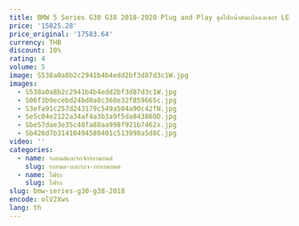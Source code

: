 ```yaml
---
title: BMW 5 Series G30 G38 2018-2020 Plug and Play ชุดไฟหน้าดัดแปลงเลเซอร์ LED ไฟหน้าสําหรับ BMW
price: '15825.28'
price_original: '17583.64'
currency: THB
discount: 10%
rating: 4
volume: 5
image: S538a0a8b2c2941b4b4edd2bf3d87d3c1W.jpg
images:
  - S538a0a8b2c2941b4b4edd2bf3d87d3c1W.jpg
  - S06f3b9ecebd24bd0a8c368e32f859665c.jpg
  - S3efa91c257d243179c549a504a90c42fN.jpg
  - Se5c04e2122a34af4a3b3a9f5da843860D.jpg
  - Sbe57dae3e35c48fa88aa998f921b7462x.jpg
  - Sb426d7b31410494580401c513998a5d8C.jpg
video: ''
categories:
  - name: รถยนต์และรถจักรยานยนต์
    slug: รถยนต-และรถจ-กรยานยนต
  - name: ไฟรถ
    slug: ไฟรถ
slug: bmw-series-g30-g38-2018
encode: olV2Xws
lang: th
---
```

  